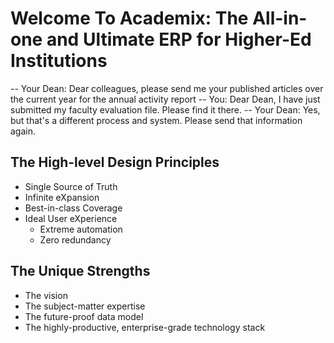 # Welcome To Academix: The All-in-one and Ultimate ERP for Higher-Ed Institutions
-- Your Dean: Dear colleagues, please send me your published articles over the current year for the annual activity report
-- You: Dear Dean, I have just submitted my faculty evaluation file. Please find it there.
-- Your Dean: Yes, but that's a different process and system. Please send that information again.

## The High-level Design Principles
- Single Source of Truth
- Infinite eXpansion
- Best-in-class Coverage
- Ideal User eXperience
  - Extreme automation
  - Zero redundancy

## The Unique Strengths
- The vision
- The subject-matter expertise
- The future-proof data model
- The highly-productive, enterprise-grade technology stack
